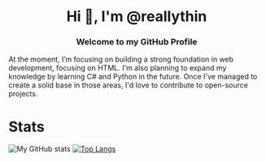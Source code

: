 <h1 align="center">Hi 👋, I'm @reallythin</h1>
<h3 align="center">Welcome to my GitHub Profile</h3>
At the moment, I’m focusing on building a strong foundation in web development, focusing on HTML. I'm also planning to expand my knowledge by learning C# and Python in the future. Once I've managed to create a solid base in those areas, I'd love to contribute to open-source projects.
<!--- No secret info here ;) --->

# Stats
![My GitHub stats](https://github-readme-stats.vercel.app/api?username=reallythin&show_icons=true&theme=default) [![Top Langs](https://github-readme-stats.vercel.app/api/top-langs/?username=reallythin)](https://github.com/reallythin/github-readme-stats)
